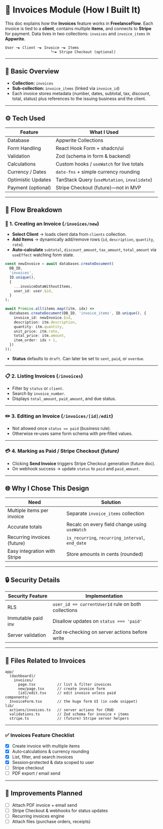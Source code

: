 # 💸 Invoices Module (How I Built It)

This doc explains how the **Invoices** feature works in **FreelanceFlow**. Each invoice is tied to a **client**, contains multiple **items**, and connects to **Stripe** for payment. Data lives in two collections: `invoices` and `invoice_items` in **Appwrite**.

```
User ─► Client ─► Invoice ─► Items
                     └─► Stripe Checkout (optional)
```

---

## 🧩 Basic Overview

* **Collection:** `invoices`
* **Sub‑collection:** `invoice_items` (linked via `invoice_id`)
* Each invoice stores metadata (number, dates, subtotal, tax, discount, total, status) plus references to the issuing business and the client.

---

## ⚙️ Tech Used

| Feature            | What I Used                                  |
| ------------------ | -------------------------------------------- |
| Database           | Appwrite Collections                         |
| Form Handling      | React Hook Form + shadcn/ui                  |
| Validation         | Zod (schema in form & backend)               |
| Calculations       | Custom hooks / `useWatch` for live totals    |
| Currency / Dates   | `date-fns` + simple currency rounding        |
| Optimistic Updates | TanStack Query (`useMutation`, `invalidate`) |
| Payment (optional) | Stripe Checkout (future)—not in MVP          |

---

## 🔄 Flow Breakdown

### 📝 1. Creating an Invoice (`/invoices/new`)

* **Select Client** → loads client data from `clients` collection.
* **Add Items** → dynamically add/remove rows (`id`, `description`, `quantity`, `rate`).
* **Auto‑calculate** `subtotal`, `discount_amount`, `tax_amount`, `total_amount` via `useEffect` watching form state.

```ts
const newInvoice = await databases.createDocument(
  DB_ID,
  'invoices',
  ID.unique(),
  {
    ...invoiceDataWithoutItems,
    user_id: user.$id,
  }
);

await Promise.all(items.map((itm, idx) =>
  databases.createDocument(DB_ID, 'invoice_items', ID.unique(), {
    invoice_id: newInvoice.$id,
    description: itm.description,
    quantity: itm.quantity,
    unit_price: itm.rate,
    total_price: itm.amount,
    item_order: idx + 1,
  })
));
```

* **Status** defaults to `draft`. Can later be set to `sent`, `paid`, or `overdue`.

---

### 📋 2. Listing Invoices (`/invoices`)

* Filter by `status` or `client`.
* Search by `invoice_number`.
* Displays `total_amount`, `paid_amount`, and due status.

---

### ✏️ 3. Editing an Invoice (`/invoices/[id]/edit`)

* Not allowed once `status == paid` (business rule).
* Otherwise re‑uses same form schema with pre‑filled values.

---

### 💳 4. Marking as Paid / Stripe Checkout *(future)*

* Clicking **Send Invoice** triggers Stripe Checkout generation (future doc).
* On webhook success → update `status` to `paid` and `paid_amount`.

---

## 🌐 Why I Chose This Design

| Need                         | Solution                                         |
| ---------------------------- | ------------------------------------------------ |
| Multiple items per invoice   | Separate `invoice_items` collection              |
| Accurate totals              | Recalc on every field change using `useWatch`    |
| Recurring invoices (future)  | `is_recurring`, `recurring_interval`, `end_date` |
| Easy integration with Stripe | Store amounts in cents (rounded)                 |

---

## 🔒 Security Details

| Security Feature   | Implementation                                      |
| ------------------ | --------------------------------------------------- |
| RLS                | `user_id == currentUserId` rule on both collections |
| Immutable paid inv | Disallow updates on `status === 'paid'`             |
| Server validation  | Zod re‑checking on server actions before write      |

---

## 📁 Files Related to Invoices

```
app/
  (dashboard)/
    invoices/
      page.tsx          // list & filter invoices
      new/page.tsx      // create invoice form
      [id]/edit.tsx     // edit invoice unless paid
components/
  InvoiceForm.tsx       // the huge form UI (in code snippet)
lib/
  actions/invoices.ts   // server actions for CRUD
  validations.ts        // Zod schema for invoice + items
  stripe.ts             // (future) Stripe server helpers
```

---

### ✅ Invoices Feature Checklist

* [x] Create invoice with multiple items
* [x] Auto‑calculations & currency rounding
* [x] List, filter, and search invoices
* [x] Session‑protected & data scoped to user
* [ ] Stripe checkout
* [ ] PDF export / email send

---

## 📌 Improvements Planned

* [ ] Attach PDF invoice + email send
* [ ] Stripe Checkout & webhooks for status updates
* [ ] Recurring invoices engine
* [ ] Attach files (purchase orders, receipts)
